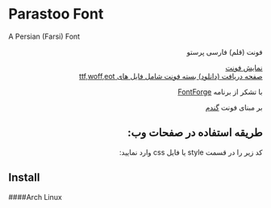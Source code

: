 <h1 id="parastoo-font">Parastoo Font</h1>
<p>A Persian (Farsi) Font</p>
<p dir="rtl">فونت (قلم) فارسی پرستو</p>
<p dir="rtl">
<a href="http://rastikerdar.github.io/parastoo-font/">نمایش فونت</a> <br />
<a href="https://github.com/rastikerdar/parastoo-font/releases">صفحه دریافت (دانلود) بسته فونت شامل فایل های ttf,woff,eot</a> <br />
</p>
<p dir="rtl">با تشکر از برنامه <a href="https://fontforge.github.io">FontForge</a></p>
<p dir="rtl">بر مبنای فونت <a href="http://rastikerdar.github.io/gandom-font/" dir="rtl">گندم</a></p>
<h2 id="-" dir="rtl">طریقه استفاده در صفحات وب:</h2>
<div lang="fa" dir="rtl">
کد زیر را در قسمت style یا فایل css وارد نمایید:
</div>

 

## Install
####Arch Linux
 